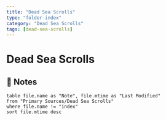 ```yaml
---
title: "Dead Sea Scrolls"
type: "folder-index"
category: "Dead Sea Scrolls"
tags: [dead-sea-scrolls]
---
```


# Dead Sea Scrolls

## 📄 Notes
```dataview
table file.name as "Note", file.mtime as "Last Modified"
from "Primary Sources/Dead Sea Scrolls"
where file.name != "index"
sort file.mtime desc
```
